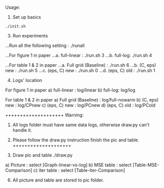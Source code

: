 Usage:

1. Set up basics

```shell
./init.sh
```

3. Run experiments

...Run all the following setting : ./runall

...For figure 1 in paper
...a. full-linear : ./run.sh 3
...b. full-log: ./run.sh 4

...For table 1 & 2 in paper
...a. Full grid (Baseline) : ./run.sh 6
...b. (C, eps) new : ./run.sh 5
...c. (eps, C) new : ./run.sh 0
...d. (eps, C) old : ./run.sh 1


4. Logs' location

For figure 1 in paper
a) full-linear : log/linear
b) full-log: log/log

For table 1 & 2 in paper
a) Full grid (Baseline) : log/full-nowarm
b) (C, eps) new : log/CPnew
c) (eps, C) new : log/PCnew
d) (eps, C) old : log/PCold

++++++++++++++++++++
Warning:
1. All logs folder must have same data logs, otherwise draw.py can't handle it.
2. Please follow the draw.py instruction finish the pic and table.
++++++++++++++++++++

5. Draw pic and table
./draw.py

a) Picture : select [Graph-linear-vs-log]
b) MSE table : select [Table-MSE-Comparison]
c) iter table : select [Table-iter-Comparison]

6. All picture and table are stored to pic folder.
